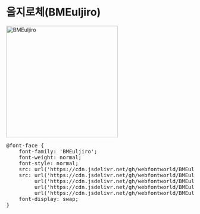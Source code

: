 
# 을지로체(BMEuljiro)

<a href="https://wess.tistory.com/276" target="_blank">
    <img src="https://webfontworld.github.io/BMEuljiro/BMEuljiro.jpg" alt="BMEuljiro" style="width:300px">
</a>
<pre>
@font-face {
    font-family: 'BMEuljiro';
    font-weight: normal;
    font-style: normal;
    src: url('https://cdn.jsdelivr.net/gh/webfontworld/BMEuljiro/BMEuljiro.eot');
    src: url('https://cdn.jsdelivr.net/gh/webfontworld/BMEuljiro/BMEuljiro.eot?#iefix') format('embedded-opentype'),
         url('https://cdn.jsdelivr.net/gh/webfontworld/BMEuljiro/BMEuljiro.woff2') format('woff2'),
         url('https://cdn.jsdelivr.net/gh/webfontworld/BMEuljiro/BMEuljiro.woff') format('woff'),
         url('https://cdn.jsdelivr.net/gh/webfontworld/BMEuljiro/BMEuljiro.ttf') format("truetype");
    font-display: swap;
} 
</pre>

